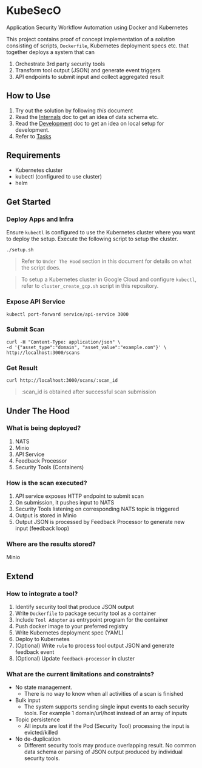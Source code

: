 # KubeSecO
Application Security Workflow Automation using Docker and Kubernetes

This project contains proof of concept implementation of a *solution* consisting of scripts, `Dockerfile`, Kubernetes deployment specs etc. that together deploys a system that can

1. Orchestrate 3rd party security tools
2. Transform tool output (JSON) and generate event triggers
3. API endpoints to submit input and collect aggregated result

## How to Use

1. Try out the solution by following *this* document
2. Read the [Internals](Internals.md) doc to get an idea of data schema etc.
3. Read the [Development](Development.md) doc to get an idea on local setup for development.
4. Refer to [Tasks](Tasks.todo)

## Requirements

* Kubernetes cluster
* kubectl (configured to use cluster)
* helm

## Get Started

### Deploy Apps and Infra

Ensure `kubectl` is configured to use the Kubernetes cluster where you want to deploy the setup. Execute the following script to setup the cluster.

```
./setup.sh
```

> Refer to `Under The Hood` section in this document for details on what the script does.

> To setup a Kubernetes cluster in Google Cloud and configure `kubectl`, refer to `cluster_create_gcp.sh` script in this repository.

### Expose API Service

```
kubectl port-forward service/api-service 3000
```

### Submit Scan

```
curl -H "Content-Type: application/json" \
-d '{"asset_type":"domain", "asset_value":"example.com"}' \
http://localhost:3000/scans
```

### Get Result

```
curl http://localhost:3000/scans/:scan_id
```

> :scan_id is obtained after successful scan submission

## Under The Hood

### What is being deployed?

1. NATS
2. Minio
3. API Service
4. Feedback Processor
5. Security Tools (Containers)

### How is the scan executed?

1. API service exposes HTTP endpoint to submit scan
2. On submission, it pushes input to NATS
3. Security Tools listening on corresponding NATS topic is triggered
4. Output is stored in Minio
5. Output JSON is processed by Feedback Processor to generate new input (feedback loop)

### Where are the results stored?

Minio

## Extend 

### How to integrate a tool?

1. Identify security tool that produce JSON output
2. Write `Dockerfile` to package security tool as a container
3. Include `Tool Adapter` as entrypoint program for the container
4. Push docker image to your preferred registry
5. Write Kubernetes deployment spec (YAML)
6. Deploy to Kubernetes
7. (Optional) Write `rule` to process tool output JSON and generate feedback event
8. (Optional) Update `feedback-processor` in cluster

### What are the current limitations and constraints?

* No state management.
  * There is no way to know when all activities of a scan is finished
* Bulk input
  * The system supports sending single input events to each security tools. For example 1 domain/url/host instead of an array of inputs
* Topic persistence
  * All inputs are lost if the Pod (Security Tool) processing the input is evicted/killed
* No de-duplication
  * Different security tools may produce overlapping result. No common data schema or parsing of JSON output produced by individual security tools.
